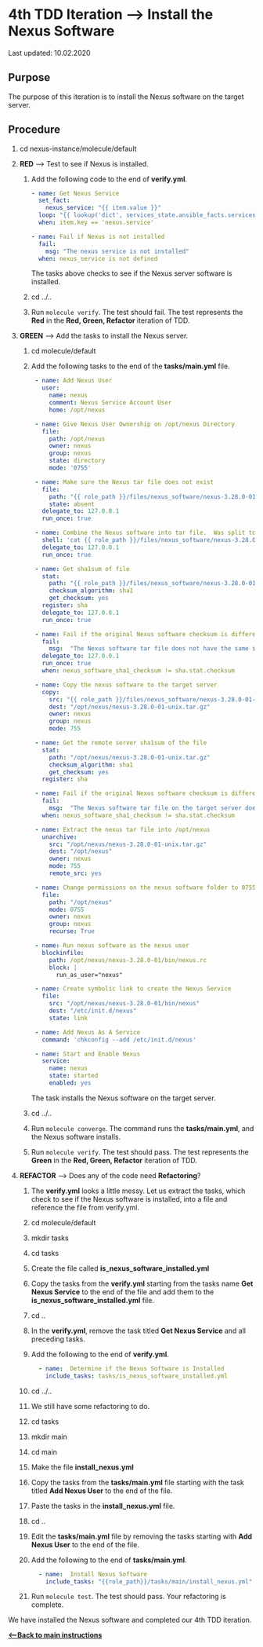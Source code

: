 # 4th TDD Iteration -->  Install the Nexus Software

Last updated: 10.02.2020

## Purpose

The purpose of this iteration is to install the Nexus software on the target server.

## Procedure
1. cd nexus-instance/molecule/default

1. **RED** --> Test to see if Nexus is installed.
    
    1. Add the following code to the end of **verify.yml**.
        
        ```yaml
        - name: Get Nexus Service
          set_fact:
            nexus_service: "{{ item.value }}"
          loop: "{{ lookup('dict', services_state.ansible_facts.services) }}"
          when: item.key == 'nexus.service'
    
        - name: Fail if Nexus is not installed
          fail:
            msg: "The nexus service is not installed"
          when: nexus_service is not defined
        ```
           
        The tasks above checks to see if the Nexus server software is installed.
    1. cd ../..
    1. Run `molecule verify`.  The test should fail.  The test represents
       the **Red** in the **Red, Green, Refactor** iteration of TDD.

1. **GREEN** --> Add the tasks to install the Nexus server.
     
    1. cd molecule/default
        
    1. Add the following tasks to the end of the **tasks/main.yml** file.
        
        ```yaml
         - name: Add Nexus User
           user:
             name: nexus
             comment: Nexus Service Account User
             home: /opt/nexus
        
         - name: Give Nexus User Ownership on /opt/nexus Directory
           file:
             path: /opt/nexus
             owner: nexus
             group: nexus
             state: directory
             mode: '0755'
        
         - name: Make sure the Nexus tar file does not exist
           file:
             path: "{{ role_path }}/files/nexus_software/nexus-3.28.0-01-unix.tar.gz"
             state: absent
           delegate_to: 127.0.0.1
           run_once: true
        
         - name: Combine the Nexus software into tar file.  Was split to be put into git.
           shell: 'cat {{ role_path }}/files/nexus_software/nexus-3.28.0-01-unix.tar.gz.parta* > {{ role_path }}/files/nexus_software/nexus-3.28.0-01-unix.tar.gz'
           delegate_to: 127.0.0.1
           run_once: true
        
         - name: Get sha1sum of file
           stat:
             path: "{{ role_path }}/files/nexus_software/nexus-3.28.0-01-unix.tar.gz"
             checksum_algorithm: sha1
             get_checksum: yes
           register: sha
           delegate_to: 127.0.0.1
           run_once: true        
        
         - name: Fail if the original Nexus software checksum is different from the original file.
           fail:
             msg:  "The Nexus software tar file does not have the same sha1 checksum as the original."
           delegate_to: 127.0.0.1
           run_once: true
           when: nexus_software_sha1_checksum != sha.stat.checksum
        
         - name: Copy the nexus software to the target server
           copy:
             src: "{{ role_path }}/files/nexus_software/nexus-3.28.0-01-unix.tar.gz"
             dest: "/opt/nexus/nexus-3.28.0-01-unix.tar.gz"
             owner: nexus
             group: nexus
             mode: 755
        
         - name: Get the remote server sha1sum of the file
           stat:
             path: "/opt/nexus/nexus-3.28.0-01-unix.tar.gz"
             checksum_algorithm: sha1
             get_checksum: yes
           register: sha
        
         - name: Fail if the original Nexus software checksum is different from the remote file.
           fail:
             msg:  "The Nexus software tar file on the target server does not have the same sha1 checksum as the original."
           when: nexus_software_sha1_checksum != sha.stat.checksum
        
         - name: Extract the nexus tar file into /opt/nexus
           unarchive:
             src: "/opt/nexus/nexus-3.28.0-01-unix.tar.gz"
             dest: "/opt/nexus"
             owner: nexus
             mode: 755
             remote_src: yes
        
         - name: Change permissions on the nexus software folder to 0755 recursively
           file:
             path: "/opt/nexus"
             mode: 0755
             owner: nexus
             group: nexus
             recurse: True
        
         - name: Run nexus software as the nexus user
           blockinfile:
             path: /opt/nexus/nexus-3.28.0-01/bin/nexus.rc
             block: |
               run_as_user="nexus"
        
         - name: Create symbolic link to create the Nexus Service
           file:
             src: "/opt/nexus/nexus-3.28.0-01/bin/nexus"
             dest: "/etc/init.d/nexus"
             state: link
        
         - name: Add Nexus As A Service
           command: 'chkconfig --add /etc/init.d/nexus'
        
         - name: Start and Enable Nexus
           service:
             name: nexus
             state: started
             enabled: yes
        ```   
           
        The task installs the Nexus software on the target server.
        
    1. cd ../..
    
    1. Run `molecule converge`.  The command runs the **tasks/main.yml**,
    and the Nexus software installs.
    
    1. Run `molecule verify`. The test should pass.  The test represents
    the **Green** in the **Red, Green, Refactor** iteration of TDD.

1. **REFACTOR** --> Does any of the code need **Refactoring**?

    1. The **verify.yml** looks a little messy.  Let us extract the
       tasks, which check to see if the Nexus software is installed, into a file and reference 
       the file from verify.yml.
        
    1. cd molecule/default
        
    1. mkdir tasks
        
    1. cd tasks
        
    1. Create the file called **is_nexus_software_installed.yml**
    
    1. Copy the tasks from the **verify.yml** starting from the tasks name 
       **Get Nexus Service** to the end of the file and add 
       them to the **is_nexus_software_installed.yml** file.
        
    1. cd ..
        
    1. In the **verify.yml**, remove the task titled **Get Nexus Service** and all preceding tasks.
        
    1. Add the following to the end of **verify.yml**.
        
        ```yaml
          - name:  Determine if the Nexus Software is Installed
            include_tasks: tasks/is_nexus_software_installed.yml
       ```          
           
    1. cd ../..
    1. We still have some refactoring to do.
    1. cd tasks
    1. mkdir main
    1. cd main
    1. Make the file **install_nexus.yml**
    1. Copy the tasks from the **tasks/main.yml** file starting with the task titled
       **Add Nexus User** to the end of the file.
    1. Paste the tasks in the **install_nexus.yml** file.
    1. cd ..
    1. Edit the **tasks/main.yml** file by removing the tasks starting with **Add Nexus User** to the end
       of the file.
    1. Add the following to the end of **tasks/main.yml**.
        
        ```yaml
          - name:  Install Nexus Software
            include_tasks: "{{role_path}}/tasks/main/install_nexus.yml"
       ```     
    1. Run `molecule test`.  The test should pass.  Your refactoring is complete.

We have installed the Nexus software and completed our 4th TDD iteration.

[**<--Back to main instructions**](../readme.md#4thTDD)